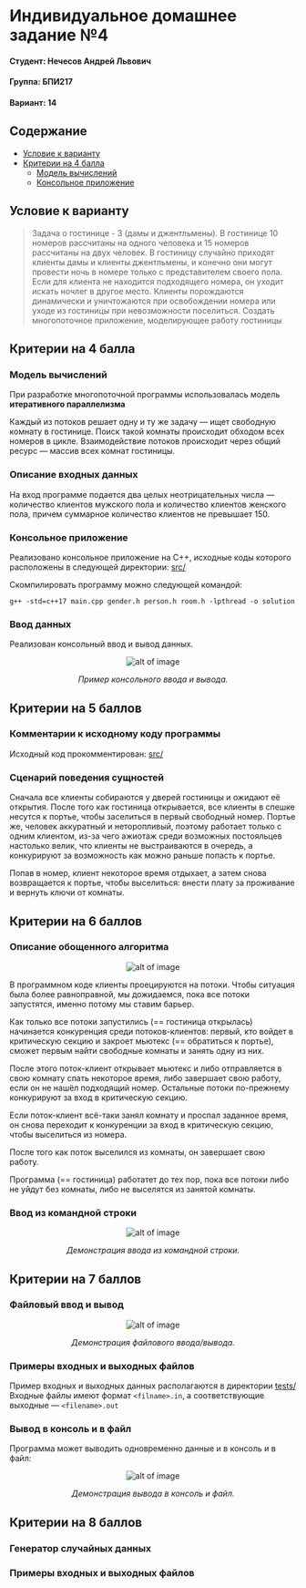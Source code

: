 # Индивидуальное домашнее задание №4

#### Студент: Нечесов Андрей Львович
#### Группа: БПИ217
#### Вариант: 14


## Содержание
- [Условие к варианту](#условие-к-варианту)
- [Критерии на 4 балла](#критерии-на-4-балла)
  - [Модель вычислений](#модель-вычислений)
  - [Консольное приложение]()

## Условие к варианту
>Задача о гостинице - 3 (дамы и джентльмены).
> В гостинице 10 номеров рассчитаны на одного человека и 15 номеров рассчитаны на двух человек.
> В гостиницу случайно приходят клиенты дамы и клиенты джентльмены,
и конечно они могут провести ночь в номере только с представителем своего
пола. Если для клиента не находится подходящего номера, он уходит искать
ночлег в другое место. Клиенты порождаются динамически и уничтожаются
при освобождении номера или уходе из гостиницы при невозможности поселиться.
> Создать многопоточное приложение, моделирующее работу гостиницы

## Критерии на 4 балла
### Модель вычислений 
При разработке многопоточной программы использовалась модель **итеративного параллелизма**

Каждый из потоков решает одну и ту же задачу &mdash; ищет свободную комнату в гостинице. Поиск такой комнаты происходит обходом всех номеров в цикле. Взаимодействие потоков происходит через общий ресурс &mdash; массив всех комнат гостиницы. 

### Описание входных данных

На вход программе подается два целых неотрицательных числа &mdash; количество клиентов мужского пола и количество клиентов женского пола, причем суммарное количество клиентов не превышает 150.

### Консольное приложение
Реализовано консольное приложение на C++, исходные коды которого расположены в следующей директории: [src/](src/)

Скомпилировать программу можно следующей командой:
```console
g++ -std=c++17 main.cpp gender.h person.h room.h -lpthread -o solution
```

### Ввод данных
Реализован консольный ввод и вывод данных.
<p align="center">
<img src=screenshots/console_io.jpg alt="alt of image">
</p>
<p align="center">
<em>Пример консольного ввода и вывода.</em>
</p>

## Критерии на 5 баллов
### Комментарии к исходному коду программы
Исходный код прокомментирован: [src/](src/)
### Сценарий поведения сущностей
Сначала все клиенты собираются у дверей гостиницы и ожидают её открытия. После того как гостиница открывается, все клиенты в спешке несутся к портье, чтобы заселиться в первый свободный номер. Портье же, человек аккуратный и неторопливый, поэтому работает только с одним клиентом, из-за чего ажиотаж среди возможных постояльцев настолько велик, что клиенты не выстраиваются в очередь, а конкурируют за возможность как можно раньше попасть к портье.  

Попав в номер, клиент некоторое время отдыхает, а затем снова возвращается к портье, чтобы выселиться: внести плату за проживание и вернуть ключи от комнаты.
## Критерии на 6 баллов
### Описание обощенного алгоритма
<p align="center">
<img src=screenshots/scheme.png alt="alt of image">
</p>

В программном коде клиенты проецируются на потоки. Чтобы ситуация была более равноправной, мы дожидаемся, пока все потоки запустятся, именно потому мы ставим барьер.  

 Как только все потоки запустились (== гостиница открылась) начинается конкуренция среди потоков-клиентов: первый, кто войдет в критическую секцию и закроет мьютекс (== обратиться к портье), сможет первым найти свободные комнаты и занять одну из них.   

 После этого поток-клиент открывает мьютекс и либо отправляется в свою комнату спать некоторое время, либо завершает свою работу, если он не нашёл подходящий номер. Остальные потоки по-прежнему конкурируют за вход в критическую секцию.

 Если поток-клиент всё-таки занял комнату и проспал заданное время, он снова переходит к конкуренции за вход в критическую секцию, чтобы выселиться из номера.

 После того как поток выселился из комнаты, он завершает свою работу.

 Программа (== гостиница) работатет до тех пор, пока все потоки либо не уйдут без комнаты, либо не выселятся из занятой комнаты.

### Ввод из командной строки
<p align="center">
<img src=screenshots/cli_io.jpg alt="alt of image">
</p>
<p align="center">
<em>Демонстрация ввода из командной строки.</em>
</p>

## Критерии на 7 баллов
### Файловый ввод и вывод
<p align="center">
<img src=screenshots/file_io.jpg alt="alt of image">
</p>
<p align="center">
<em>Демонстрация файлового ввода/вывода.</em>
</p>

### Примеры входных и выходных файлов
Пример входных и выходных данных располагаются в директории [tests/](tests/)
Входные файлы имеют формат `<filname>.in`, а соответствующие выходные &mdash; `<filename>.out`
### Вывод в консоль и в файл
Программа может выводить одновременно данные и в консоль и в файл:
<p align="center">
<img src=screenshots/double_io.jpg alt="alt of image">
</p>
<p align="center">
<em>Демонстрация вывода в консоль и файл.</em>
</p>


## Критерии на 8 баллов
### Генератор случайных данных

### Примеры входных и выходных файлов
